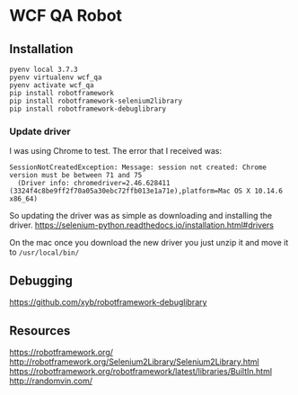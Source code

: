 # WCF QA Robot

## Installation
```
pyenv local 3.7.3
pyenv virtualenv wcf_qa
pyenv activate wcf_qa
pip install robotframework
pip install robotframework-selenium2library
pip install robotframework-debuglibrary
```

### Update driver
I was using Chrome to test. The error that I received was:

```
SessionNotCreatedException: Message: session not created: Chrome version must be between 71 and 75
  (Driver info: chromedriver=2.46.628411 (3324f4c8be9ff2f70a05a30ebc72ffb013e1a71e),platform=Mac OS X 10.14.6 x86_64)
```

So updating the driver was as simple as downloading and installing the driver.
https://selenium-python.readthedocs.io/installation.html#drivers

On the mac once you download the new driver you just unzip it and move it to `/usr/local/bin/`

## Debugging
https://github.com/xyb/robotframework-debuglibrary

## Resources
https://robotframework.org/
http://robotframework.org/Selenium2Library/Selenium2Library.html
https://robotframework.org/robotframework/latest/libraries/BuiltIn.html
http://randomvin.com/
